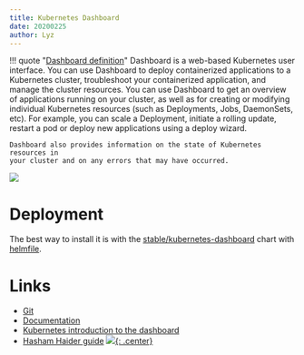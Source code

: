 ```yaml
---
title: Kubernetes Dashboard
date: 20200225
author: Lyz
---
```


!!! quote "[Dashboard definition](https://kubernetes.io/docs/tasks/access-application-cluster/web-ui-dashboard/)"
    Dashboard is a web-based Kubernetes user interface. You can use Dashboard to
    deploy containerized applications to a Kubernetes cluster, troubleshoot your
    containerized application, and manage the cluster resources. You can use
    Dashboard to get an overview of applications running on your cluster, as
    well as for creating or modifying individual Kubernetes resources (such as
    Deployments, Jobs, DaemonSets, etc). For example, you can scale
    a Deployment, initiate a rolling update, restart a pod or deploy new
    applications using a deploy wizard.

    Dashboard also provides information on the state of Kubernetes resources in
    your cluster and on any errors that may have occurred.

![ ](kubernetes-dashboard-ui.png)

# Deployment

The best way to install it is with the [stable/kubernetes-dashboard](https://github.com/helm/charts/tree/master/stable/kubernetes-dashboard)
chart with
[helmfile](helmfile.md).

# Links

* [Git](https://github.com/kubernetes/dashboard)
* [Documentation](https://github.com/kubernetes/dashboard/tree/master/docs)
* [Kubernetes introduction to the dashboard](https://kubernetes.io/docs/tasks/access-application-cluster/web-ui-dashboard/)
* [Hasham Haider guide](https://www.replex.io/blog/how-to-install-access-and-add-heapster-metrics-to-the-kubernetes-dashboard)
[![](not-by-ai.svg){: .center}](https://notbyai.fyi)
